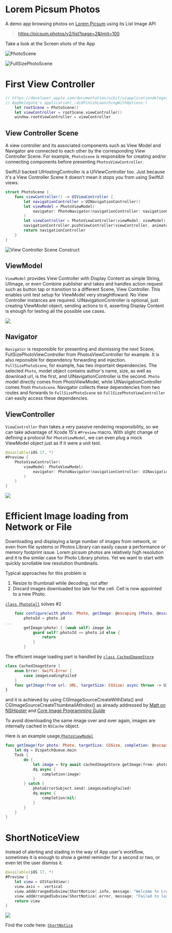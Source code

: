 #  Lorem Picsum Photos

A demo app browsing photos on [Lorem Picsum](https://picsum.photos) using its
List Image API
> https://picsum.photos/v2/list?page=2&limit=100

Take a look at the Screen shots of the App

![PhotoScene](README.images/photoscene.jpg)

![FullSizePhotoScene](README.images/fullsizephotoscene.jpg)

# First View Controller

```swift
// https://developer.apple.com/documentation/uikit/uiapplicationdelegate/1622921-application
// AppDelegate's application(_:didFinishLaunchingWithOptions:)
    let rootScene = PhotoScene()
    let viewController = rootScene.viewController()
    window.rootViewController = viewController
```

## View Controller Scene
A view controller and its associated components such as View Model and Navigator are connected to each other by the corresponding View Controller Scene.
For example, `PhotoScene` is responsible for creating and/or connecting components before presenting `PhotosViewController`.

SwiftUI backed UIHostingController is a UIViewController too. Just because it's a View Controller Scene it doesn't mean it stops you from using SwiftUI views.

```swift
struct PhotoScene {
    func viewController() -> UIViewController {
        let navigationController = UINavigationController()
        let viewModel = PhotoViewModel(
            navigator: PhotoNavigator(navigationController: navigationController)
        )
        let viewController = PhotoViewController(viewModel: viewModel)
        navigationController.pushViewController(viewController, animated: false)
        return navigationController
    }
}
```

![View Controller Scene Construct](README.images/viewcontrollerscene.jpg)

## ViewModel
`ViewModel` provides View Controller with Display Content as simple String, UIImage, or even Combine publisher and takes and handles action request such as button tap or transition to a different Scene, View Controller.
This enables unit test setup for ViewModel very straightfoward. No View Controller instances are required. UINavigationController is optional, just creating ViewModel object, sending actions to it, asserting Display Content is enough for testing all the possible use cases.

![](README.images/photoscene-interaction.jpg)

## Navigator
`Navigator` is responsible for presenting and dismissing the next Scene, FullSizePhotoViewController from PhotosViewController for example. It is also reponsible for dependency forwarding and injection. `FullSizePhotoScene`, for example, has two important dependencies. The selected `Photo`, model object contains author's name, size, as well as download url, is the first, and UINavigationController is the second. `Photo` model directly comes from PhotoViewModel, while UINavigationController comes from `PhotoScene`.
Navigator collects these dependencies from two routes and forwards to `FullSizePhotoScene` so `FullSizePhotoViewController` can easily access these dependencies.

## ViewController
`ViewController` than takes a very passive rendering responsibility, so we can take advantage of Xcode 15's `#Preview` macro. With slight change of defining a protocol for `PhotoViewModel`, we can even plug a mock ViewModel object just as if it were a unit test.

```swift
@available(iOS 17, *)
#Preview {
    PhotoViewController(
        viewModel: PhotoViewModel(
            navigator: PhotoNavigator(navigationController: UINavigationController())
        )
    )
}
```
![](README.images/xcode15-preview-viewcontroller.jpg)


# Efficient Image loading from Network or File

Downloading and displaying a large number of images from network, or even from file systems or Photos Library can easily cause a performance or memory footprint issue.
Lorem picsum photos are relatively high resolution and it is the similar case for Photo Library photos. Yet we want to start with quickly scrollable low resolution thumbnails.

Typical approaches for this problem is
1. Resize to thumbnail while decoding, not after
2. Discard images downloaded too late for the cell. Cell is now appointed to a new Photo.

[`class PhotoCell`](LoremPicsum/Scenes/PhotosScene/PhotoCell.swift) solves #2
```swift
    func configure(with photo: Photo, getImage: @escaping (Photo, @escaping (UIImage?) -> Void) -> Void) {
        photoId = photo.id
...
        getImage(photo) { [weak self] image in
            guard self?.photoId == photo.id else {
                return
            }
        }
```

The efficient image loading part is handled by [`class CachedImageStore`](LoremPicsum/Reusable/CachedImageStore.swift)
```swift
class CachedImageStore {
    enum Error: Swift.Error {
        case imageLoadingFailed
    }
    func getImage(from url: URL, targetSize: CGSize) async throws -> UIImage
}
```
and it is achieved by using CGImageSourceCreateWithData() and CGImageSourceCreateThumbnailAtIndex() as already addressed by [Matt on NSHipster](https://nshipster.com/image-resizing/) and [Core Image Programming Guide](https://developer.apple.com/library/archive/documentation/GraphicsImaging/Conceptual/CoreImaging/ci_performance/ci_performance.html#//apple_ref/doc/uid/TP30001185-CH10-SW1)

To avoid downloading the same image over and over again, images are internally cached in `NSCache` object.

Here is an example usage,[`PhotoViewModel`](LoremPicsum/Scenes/PhotosScene/PhotoViewModel.swift)
```swift
func getImage(for photo: Photo, targetSize: CGSize, completion: @escaping (UIImage?) -> Void) {
    let dq = DispatchQueue.main
    Task {
        do {
            let image = try await cachedImageStore.getImage(from: photo.downloadUrl, targetSize: targetSize)
            dq.async {
                completion(image)
            }
        } catch {
            photoErrorSubject.send(.imageLoadingFailed)
            dq.async {
                completion(nil)
            }
        }
    }
}
```
# ShortNoticeView

Instead of alerting and stading in the way of App user's workflow, sometimes it is enough to show a gentel reminder for a second or two, or even let the user dismiss it.

```swift
@available(iOS 17, *)
#Preview {
    let view = UIStackView()
    view.axis = .vertical
    view.addArrangedSubview(ShortNotice(.info, message: "Welcome to LremPicsum App", timeout: 20))
    view.addArrangedSubview(ShortNotice(.error, message: "Failed to load image id:10", timeout: 20))
    return view
}
```

![](README.images/shortnotice.jpg)

Find the code here: [`ShortNotice`](LoremPicsum/Reusable/ShortNotice.swift)
